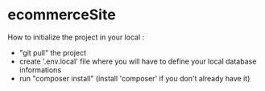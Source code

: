 # ecommerceSite

How to initialize the project in your local :
- "git pull" the project
- create '.env.local' file where you will have to define your local database informations
- run "composer install" (install 'composer' if you don't already have it)
